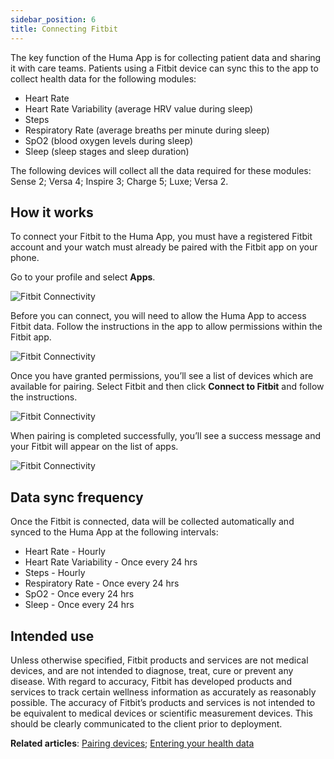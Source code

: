 ```yaml
---
sidebar_position: 6
title: Connecting Fitbit
---
```


The key function of the Huma App is for collecting patient data and sharing it with care teams. Patients using a Fitbit device can sync this to the app to collect health data for the following modules:
- Heart Rate
- Heart Rate Variability (average HRV value during sleep)
- Steps
- Respiratory Rate (average breaths per minute during sleep)
- SpO2 (blood oxygen levels during sleep)
- Sleep (sleep stages and sleep duration)

The following devices will collect all the data required for these modules: Sense 2; Versa 4; Inspire 3; Charge 5; Luxe; Versa 2.  

## How it works​

To connect your Fitbit to the Huma App, you must have a registered Fitbit account and your watch must already be paired with the Fitbit app on your phone.

Go to your profile and select **Apps**. 

![Fitbit Connectivity](../assets/Fitbit01.png)

Before you can connect, you will need to allow the Huma App to access Fitbit data. Follow the instructions in the app to allow permissions within the Fitbit app.

![Fitbit Connectivity](../assets/Fitbit02.png)

Once you have granted permissions, you’ll see a list of devices which are available for pairing. Select Fitbit and then click **Connect to Fitbit** and follow the instructions.

![Fitbit Connectivity](../assets/Fitbit03.png)

When pairing is completed successfully, you’ll see a success message and your Fitbit will appear on the list of apps.

![Fitbit Connectivity](../assets/Fitbit04.png)

## Data sync frequency

Once the Fitbit is connected, data will be collected automatically and synced to the Huma App at the following intervals:

- Heart Rate - Hourly
- Heart Rate Variability - Once every 24 hrs
- Steps - Hourly
- Respiratory Rate - Once every 24 hrs
- SpO2 - Once every 24 hrs
- Sleep - Once every 24 hrs

## Intended use

Unless otherwise specified, Fitbit products and services are not medical devices, and are not intended to diagnose, treat, cure or prevent any disease. With regard to accuracy, Fitbit has developed products and services to track certain wellness information as accurately as reasonably possible. The accuracy of Fitbit’s products and services is not intended to be equivalent to medical devices or scientific measurement devices.  This should be clearly communicated to the client prior to deployment.

**Related articles**: [Pairing devices](../getting-started/pairing-devices.md); [Entering your health data](./entering-your-health-data.md)
